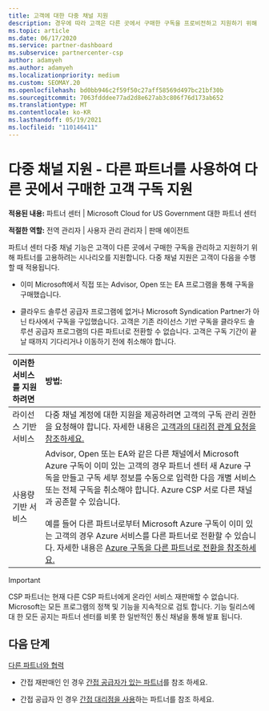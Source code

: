 ```yaml
---
title: 고객에 대한 다중 채널 지원
description: 경우에 따라 고객은 다른 곳에서 구매한 구독을 프로비전하고 지원하기 위해 고객을 고용하려고 할 수 있습니다.
ms.topic: article
ms.date: 06/17/2020
ms.service: partner-dashboard
ms.subservice: partnercenter-csp
author: adamyeh
ms.author: adamyeh
ms.localizationpriority: medium
ms.custom: SEOMAY.20
ms.openlocfilehash: bd0bb946c2f59f50c27aff58569d497bc21bf30b
ms.sourcegitcommit: 7063fdddee77ad2d8e627ab3c806f76d173ab652
ms.translationtype: MT
ms.contentlocale: ko-KR
ms.lasthandoff: 05/19/2021
ms.locfileid: "110146411"
---
```

# <a name="multi-channel-support---using-other-partners-to-support-customer-subscriptions-purchased-elsewhere"></a>다중 채널 지원 - 다른 파트너를 사용하여 다른 곳에서 구매한 고객 구독 지원

**적용된 내용:** 파트너 센터 | Microsoft Cloud for US Government 대한 파트너 센터

**적절한 역할:** 전역 관리자 | 사용자 관리 관리자 | 판매 에이전트

파트너 센터 다중 채널 기능은 고객이 다른 곳에서 구매한 구독을 관리하고 지원하기 위해 파트너를 고용하려는 시나리오를 지원합니다. 다중 채널 지원은 고객이 다음을 수행할 때 적용됩니다.

- 이미 Microsoft에서 직접 또는 Advisor, Open 또는 EA 프로그램을 통해 구독을 구매했습니다.

- 클라우드 솔루션 공급자 프로그램에 없거나 Microsoft Syndication Partner가 아닌 타사에서 구독을 구입했습니다. 고객은 기존 라이선스 기반 구독을 클라우드 솔루션 공급자 프로그램의 다른 파트너로 전환할 수 없습니다. 고객은 구독 기간이 끝날 때까지 기다리거나 이동하기 전에 취소해야 합니다.

|이러한 서비스를 지원하려면  | 방법: |
|:---------|:---------|
|라이선스 기반 서비스    | 다중 채널 계정에 대한 지원을 제공하려면 고객의 구독 관리 권한을 요청해야 합니다. 자세한 내용은 [고객과의 대리점 관계 요청을 참조하세요.](request-a-relationship-with-a-customer.md)   |
|사용량 기반 서비스     |  Advisor, Open 또는 EA와 같은 다른 채널에서 Microsoft Azure 구독이 이미 있는 고객의 경우 파트너 센터 새 Azure 구독을 만들고 구독 세부 정보를 수동으로 입력한 다음 개별 서비스 또는 전체 구독을 취소해야 합니다. Azure CSP 서로 다른 채널과 공존할 수 있습니다.<br/><br/> 예를 들어 다른 파트너로부터 Microsoft Azure 구독이 이미 있는 고객의 경우 Azure 서비스를 다른 파트너로 전환할 수 있습니다.  자세한 내용은 [Azure 구독을 다른 파트너로 전환을 참조하세요.](switch-azure-subscriptions-to-a-different-partner.md) |

> [!IMPORTANT]  
> CSP 파트너는 현재 다른 CSP 파트너에게 온라인 서비스 재판매할 수 없습니다. Microsoft는 모든 프로그램의 정책 및 기능을 지속적으로 검토 합니다. 기능 릴리스에 대 한 모든 공지는 파트너 센터를 비롯 한 일반적인 통신 채널을 통해 발표 됩니다.

## <a name="next-steps"></a>다음 단계

[다른 파트너와 협력](work-with-other-partners.md)

- 간접 재판매인 인 경우 [간접 공급자가 있는 파트너](indirect-reseller-tasks-in-partner-center.md)를 참조 하세요.

- 간접 공급자 인 경우 [간접 대리점을 사용](indirect-provider-tasks-in-partner-center.md)하는 파트너를 참조 하세요.
